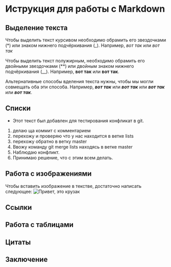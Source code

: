 # Иструкция для работы с Markdown

## Выделение текста

Чтобы выделить текст курсивом необходимо обрамить его звездочками (*) или знаком нижнего подчёркивания (_). 
Например, *вот так* или _вот так_

Чтобы выделить текст полужирным, необходимо обрамить его двойными звездочками (**) или двойным знаком нижнего подчёркивания (__).
Например, **вот так** или __вот так__.

Альтернативные способы вделения текста нужны, чтобы мы могли совмещать оба эти способа.
Например, *__вот так__* или **_вот так_** или _**вот так**_ или __*вот так*__.




## Списки

* Этот текст был добавлен для тестирования конфликат в git.
1. делаю ща коммит с комментарием
2. перехожу и проверяю что у нас находится в ветке lists
3. перехожу обратно в ветку master
4. Ввожу команду git merge lists находясь в ветке master
5. Наблюдаю конфликт.
6. Принимаю решение, что с этим всем делать.

## Работа с изображениями

Чтобы вставить изображение в текстве, достаточно написать следующее:
![Привет, это крузак](TLC200.png)

## Ссылки

## Работа с таблицами

## Цитаты

## Заключение

